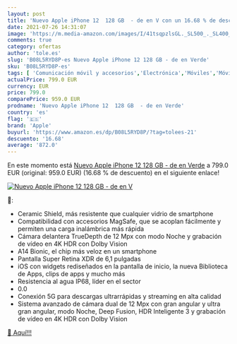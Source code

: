 ```yaml
---
layout: post
title: 'Nuevo Apple iPhone 12  128 GB  - de en V con un 16.68 % de descuento'
date: 2021-07-26 14:31:07
image: 'https://m.media-amazon.com/images/I/41tsqpzlsGL._SL500_._SL400_.jpg'
comments: true
category: ofertas
author: 'tole.es'
slug: 'B08L5RYD8P-es Nuevo Apple iPhone 12 128 GB - de en Verde'
sku: 'B08L5RYD8P-es'
tags: [ 'Comunicación móvil y accesorios','Electrónica','Móviles','Móviles y smartphones libres','apple','iphone', ]
actualPrice: 799.0 EUR
currency: EUR
price: 799.0
comparePrice: 959.0 EUR
prodname: 'Nuevo Apple iPhone 12  128 GB  - de en Verde'
country: 'es'
flag: '🇪🇸'
brand: 'Apple'
buyurl: 'https://www.amazon.es/dp/B08L5RYD8P/?tag=tolees-21'
descuento: '16.68'
average: '872.0'
---
```


En este momento está [Nuevo Apple iPhone 12  128 GB  - de en Verde](https://www.amazon.es/dp/B08L5RYD8P/?tag=tolees-21) a 799.0 EUR (original: 959.0 EUR) (16.68 %  de descuento) en el siguiente enlace!

[![Nuevo Apple iPhone 12  128 GB  - de en V](https://m.media-amazon.com/images/I/41tsqpzlsGL._SL500_._SL400_.jpg)](https://www.amazon.es/dp/B08L5RYD8P/?tag=tolees-21)

🔎:

- Ceramic Shield, más resistente que cualquier vidrio de smartphone
- Compatibilidad con accesorios MagSafe, que se acoplan fácilmente y permiten una carga inalámbrica más rápida
- Cámara delantera TrueDepth de 12 Mpx con modo Noche y grabación de vídeo en 4K HDR con Dolby Vision
- A14 Bionic, el chip más veloz en un smartphone
- Pantalla Super Retina XDR de 6,1 pulgadas
- iOS con widgets rediseñados en la pantalla de inicio, la nueva Biblioteca de Apps, clips de apps y mucho más
- Resistencia al agua IP68, líder en el sector
- 0.0
- Conexión 5G para descargas ultrarrápidas y streaming en alta calidad
- Sistema avanzado de cámara dual de 12 Mpx con gran angular y ultra gran angular, modo Noche, Deep Fusion, HDR Inteligente 3 y grabación de vídeo en 4K HDR con Dolby Vision

[🛒 Aquí!!!](https://www.amazon.es/dp/B08L5RYD8P/?tag=tolees-21)
